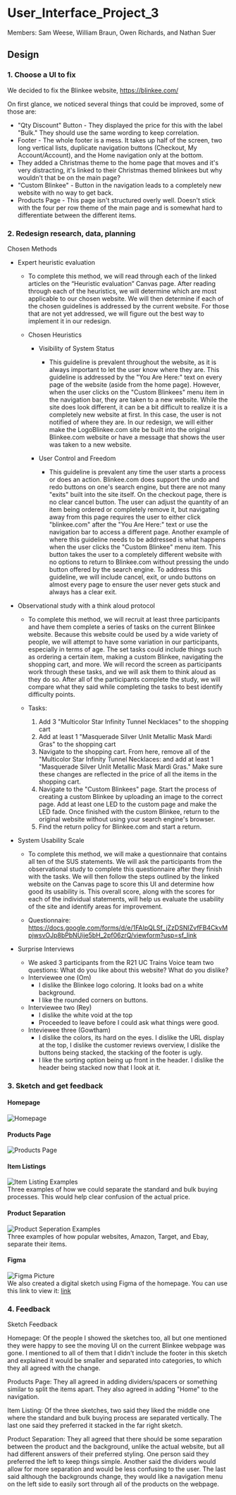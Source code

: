 # User_Interface_Project_3
Members: Sam Weese, William Braun, Owen Richards, and Nathan Suer

## Design
### 1. Choose a UI to fix
We decided to fix the Blinkee website, https://blinkee.com/

On first glance, we noticed several things that could be improved, some of those are:
- "Qty Discount" Button - They displayed the price for this with the label "Bulk." They should use the same wording to keep correlation.
- Footer - The whole footer is a mess. It takes up half of the screen, two long vertical lists, duplicate navigation buttons (Checkout, My Account/Account), and the Home navigation only at the bottom.
- They added a Christmas theme to the home page that moves and it's very distracting, it's linked to their Christmas themed blinkees but why wouldn't that be on the main page?
- "Custom Blinkee" - Button in the navigation leads to a completely new website with no way to get back.
- Products Page - This page isn't structured overly well. Doesn't stick with the four per row theme of the main page and is somewhat hard to differentiate between the different items.

### 2. Redesign research, data, planning

Chosen Methods
- Expert heuristic evaluation
    - To complete this method, we will read through each of the linked articles on the “Heuristic evaluation” Canvas page. After reading through each of the heuristics, we will determine which are most applicable to our chosen website. We will then determine if each of the chosen guidelines is addressed by the current website. For those that are not yet addressed, we will figure out the best way to implement it in our redesign.

    - Chosen Heuristics
        - Visibility of System Status
            - This guideline is prevalent throughout the website, as it is always important to let the user know where they are. This guideline is addressed by the "You Are Here:" text on every page of the website (aside from the home page). However, when the user clicks on the "Custom Blinkees" menu item in the navigation bar, they are taken to a new website. While the site does look different, it can be a bit difficult to realize it is a completely new website at first. In this case, the user is not notified of where they are. In our redesign, we will either make the LogoBlinkee.com site be built into the original Blinkee.com website or have a message that shows the user was taken to a new website. 

        - User Control and Freedom
            - This guideline is prevalent any time the user starts a process or does an action. Blinkee.com does support the undo and redo buttons on one's search engine, but there are not many "exits" built into the site itself. On the checkout page, there is no clear cancel button. The user can adjust the quantity of an item being ordered or completely remove it, but navigating away from this page requires the user to either click "blinkee.com" after the "You Are Here:" text or use the navigation bar to access a different page. Another example of where this guideline needs to be addressed is what happens when the user clicks the "Custom Blinkee" menu item. This button takes the user to a completely different website with no options to return to Blinkee.com without pressing the undo button offered by the search engine. To address this guideline, we will include cancel, exit, or undo buttons on almost every page to ensure the user never gets stuck and always has a clear exit. 

- Observational study with a think aloud protocol
    - To complete this method, we will recruit at least three participants and have them complete a series of tasks on the current Blinkee website. Because this website could be used by a wide variety of people, we will attempt to have some variation in our participants, especially in terms of age. The set tasks could include things such as ordering a certain item, making a custom Blinkee, navigating the shopping cart, and more. We will record the screen as participants work through these tasks, and we will ask them to think aloud as they do so. After all of the participants complete the study, we will compare what they said while completing the tasks to best identify difficulty points. 

    - Tasks: 
        1. Add 3 "Multicolor Star Infinity Tunnel Necklaces" to the shopping cart
        2. Add at least 1 "Masquerade Silver Unlit Metallic Mask Mardi Gras" to the shopping cart
        3. Navigate to the shopping cart. From here, remove all of the "Multicolor Star Infinity Tunnel Necklaces: and add at least 1 "Masquerade Silver Unlit Metallic Mask Mardi Gras." Make sure these changes are reflected in the price of all the items in the shopping cart. 
        4. Navigate to the "Custom Blinkees" page. Start the process of creating a custom Blinkee by uploading an image to the correct page. Add at least one LED to the custom page and make the LED fade. Once finished with the custom Blinkee, return to the original website without using your search engine's browser. 
        5. Find the return policy for Blinkee.com and start a return. 

- System Usability Scale
    - To complete this method, we will make a questionnaire that contains all ten of the SUS statements. We will ask the participants from the observational study to complete this questionnaire after they finish with the tasks. We will then follow the steps outlined by the linked website on the Canvas page to score this UI and determine how good its usability is. This overall score, along with the scores for each of the individual statements, will help us evaluate the usability of the site and identify areas for improvement.

    - Questionnaire: https://docs.google.com/forms/d/e/1FAIpQLSf_jZzDSNIZvfFB4CkvMpjwsvOJp8bPbNUije5bH_2pf06zrQ/viewform?usp=sf_link

- Surprise Interviews
    - We asked 3 participants from the R21 UC Trains Voice team two questions: What do you like about this website? What do you dislike?
    - Interviewee one (Om)
        - I dislike the Blinkee logo coloring. It looks bad on a white background.
        - I like the rounded corners on buttons.
    - Interviewee two (Rey)
        - I dislike the white void at the top
        - Proceeded to leave before I could ask what things were good.
    - Inteviewee three (Gowtham)
        - I dislike the colors, its hard on the eyes. I dislike the URL display at the top, I dislike the customer reviews overview, I dislike the buttons being stacked, the stacking of the footer is ugly.
        - I like the sorting option being up front in the header. I dislike the header being stacked now that I look at it.


### 3. Sketch and get feedback
#### Homepage
![Homepage](src/assets/Homepage.png)

#### Products Page
![Products Page](src/assets/Products_Page.png)

#### Item Listings
![Item Listing Examples](src/assets/Item_Listings.png)\
Three examples of how we could separate the standard and bulk buying processes. This would help clear confusion of the actual price.

#### Product Separation
![Product Seperation Examples](src/assets/Product_Seperation.png)\
Three examples of how popular websites, Amazon, Target, and Ebay, separate their items.

#### Figma
![Figma Picture](src/assets/Figma.png)\
We also created a digital sketch using Figma of the homepage. You can use this link to view it: [link](https://www.figma.com/design/YuXij3fd8w6rPIs51JV1G0/Figma-basics?node-id=601-9&t=cAYFKjjlQhCwvhNZ-1)

### 4. Feedback
Sketch Feedback

Homepage:
Of the people I showed the sketches too, all but one mentioned they were happy to see the moving UI on the current Blinkee webpage was gone. I mentioned to all of them that I didn't include the footer in this sketch and explained it would be smaller and separated into categories, to which they all agreed with the change.

Products Page:
They all agreed in adding dividers/spacers or something similar to split the items apart. They also agreed in adding "Home" to the navigation.

Item Listing:
Of the three sketches, two said they liked the middle one where the standard and bulk buying process are separated vertically. The last one said they preferred it stacked in the far right sketch. 

Product Separation:
They all agreed that there should be some separation between the product and the background, unlike the actual website, but all had different answers of their preferred styling. One person said they preferred the left to keep things simple. Another said the dividers would allow for more separation and would be less confusing to the user. The last said although the backgrounds change, they would like a navigation menu on the left side to easily sort through all of the products on the webpage.
